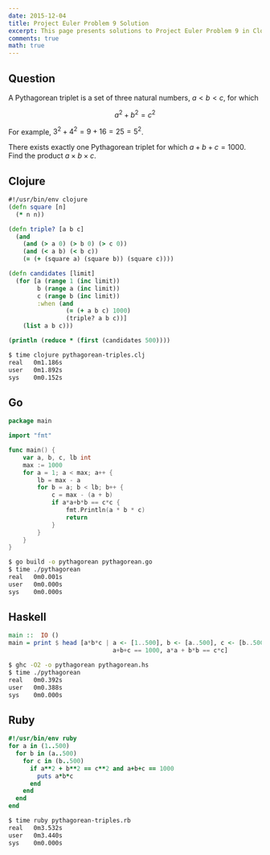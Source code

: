 ```yaml
---
date: 2015-12-04
title: Project Euler Problem 9 Solution
excerpt: This page presents solutions to Project Euler Problem 9 in Clojure, Go, Haskell and Ruby.
comments: true
math: true
---
```



## Question

A Pythagorean triplet is a set of three natural numbers, $a < b < c$, 
for which

$$a^2 + b^2 = c^2$$

For example, $3^2 + 4^2 = 9 + 16 = 25 = 5^2$.

There exists exactly one Pythagorean triplet for which $a + b + c = 1000$.
Find the product $a \times b \times c$.






## Clojure

```clojure
#!/usr/bin/env clojure
(defn square [n]
  (* n n))

(defn triple? [a b c]
  (and
    (and (> a 0) (> b 0) (> c 0))
    (and (< a b) (< b c))
    (= (+ (square a) (square b)) (square c))))

(defn candidates [limit]
  (for [a (range 1 (inc limit)) 
        b (range a (inc limit)) 
        c (range b (inc limit))
        :when (and 
                (= (+ a b c) 1000)
                (triple? a b c))] 
    (list a b c)))

(println (reduce * (first (candidates 500))))
```


```bash
$ time clojure pythagorean-triples.clj
real   0m1.186s
user   0m1.892s
sys    0m0.152s
```



## Go

```go
package main

import "fmt"

func main() {
    var a, b, c, lb int
    max := 1000
    for a = 1; a < max; a++ {
        lb = max - a
        for b = a; b < lb; b++ {
            c = max - (a + b)
            if a*a+b*b == c*c {
                fmt.Println(a * b * c)
                return
            }
        }
    }
}
```


```bash
$ go build -o pythagorean pythagorean.go
$ time ./pythagorean
real   0m0.001s
user   0m0.000s
sys    0m0.000s
```



## Haskell

```haskell
main ::  IO ()
main = print $ head [a*b*c | a <- [1..500], b <- [a..500], c <- [b..500],
                             a+b+c == 1000, a*a + b*b == c*c]
```


```bash
$ ghc -O2 -o pythagorean pythagorean.hs
$ time ./pythagorean
real   0m0.392s
user   0m0.388s
sys    0m0.000s
```



## Ruby

```ruby
#!/usr/bin/env ruby
for a in (1..500)
  for b in (a..500)
    for c in (b..500)
      if a**2 + b**2 == c**2 and a+b+c == 1000
        puts a*b*c
      end
    end
  end
end
```


```bash
$ time ruby pythagorean-triples.rb
real   0m3.532s
user   0m3.440s
sys    0m0.000s
```


